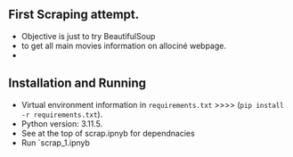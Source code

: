 ## First Scraping attempt. 
- Objective is just to try BeautifulSoup
- to get all main movies information on allociné webpage.
- 
## Installation and Running
- Virtual environment information  in `requirements.txt`  >>>>  (`pip install -r requirements.txt`).
- Python version: 3.11.5.
- See at the top of scrap.ipnyb for dependnacies
- Run `scrap_1.ipnyb
